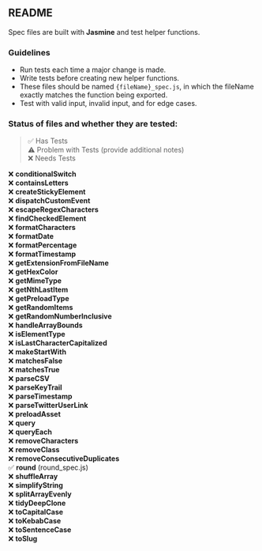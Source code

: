 ## README
Spec files are built with **Jasmine** and test helper functions.

### Guidelines
* Run tests each time a major change is made.
* Write tests before creating new helper functions.
* These files should be named `{fileName}_spec.js`, in which the fileName exactly matches the function being exported.
* Test with valid input, invalid input, and for edge cases.

### Status of files and whether they are tested:
> ✅ Has Tests
> <br>⚠️ Problem with Tests (provide additional notes)
> <br>❌ Needs Tests

❌ **conditionalSwitch**
<br>❌ **containsLetters**
<br>❌ **createStickyElement**
<br>❌ **dispatchCustomEvent**
<br>❌ **escapeRegexCharacters**
<br>❌ **findCheckedElement**
<br>❌ **formatCharacters**
<br>❌ **formatDate**
<br>❌ **formatPercentage**
<br>❌ **formatTimestamp**
<br>❌ **getExtensionFromFileName**
<br>❌ **getHexColor**
<br>❌ **getMimeType**
<br>❌ **getNthLastItem**
<br>❌ **getPreloadType**
<br>❌ **getRandomItems**
<br>❌ **getRandomNumberInclusive**
<br>❌ **handleArrayBounds**
<br>❌ **isElementType**
<br>❌ **isLastCharacterCapitalized**
<br>❌ **makeStartWith**
<br>❌ **matchesFalse**
<br>❌ **matchesTrue**
<br>❌ **parseCSV**
<br>❌ **parseKeyTrail**
<br>❌ **parseTimestamp**
<br>❌ **parseTwitterUserLink**
<br>❌ **preloadAsset**
<br>❌ **query**
<br>❌ **queryEach**
<br>❌ **removeCharacters**
<br>❌ **removeClass**
<br>❌ **removeConsecutiveDuplicates**
<br>✅ **round** (round_spec.js)
<br>❌ **shuffleArray**
<br>❌ **simplifyString**
<br>❌ **splitArrayEvenly**
<br>❌ **tidyDeepClone**
<br>❌ **toCapitalCase**
<br>❌ **toKebabCase**
<br>❌ **toSentenceCase**
<br>❌ **toSlug**
